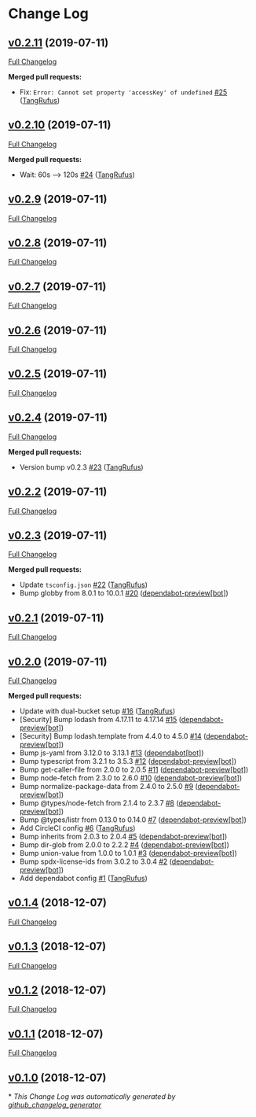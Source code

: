 # Change Log

## [v0.2.11](https://github.com/ItinerisLtd/wpom-cli/tree/v0.2.11) (2019-07-11)
[Full Changelog](https://github.com/ItinerisLtd/wpom-cli/compare/v0.2.10...v0.2.11)

**Merged pull requests:**

- Fix: `Error: Cannot set property 'accessKey' of undefined` [\#25](https://github.com/ItinerisLtd/wpom-cli/pull/25) ([TangRufus](https://github.com/TangRufus))

## [v0.2.10](https://github.com/ItinerisLtd/wpom-cli/tree/v0.2.10) (2019-07-11)
[Full Changelog](https://github.com/ItinerisLtd/wpom-cli/compare/v0.2.9...v0.2.10)

**Merged pull requests:**

- Wait: 60s --\> 120s [\#24](https://github.com/ItinerisLtd/wpom-cli/pull/24) ([TangRufus](https://github.com/TangRufus))

## [v0.2.9](https://github.com/ItinerisLtd/wpom-cli/tree/v0.2.9) (2019-07-11)
[Full Changelog](https://github.com/ItinerisLtd/wpom-cli/compare/v0.2.8...v0.2.9)

## [v0.2.8](https://github.com/ItinerisLtd/wpom-cli/tree/v0.2.8) (2019-07-11)
[Full Changelog](https://github.com/ItinerisLtd/wpom-cli/compare/v0.2.7...v0.2.8)

## [v0.2.7](https://github.com/ItinerisLtd/wpom-cli/tree/v0.2.7) (2019-07-11)
[Full Changelog](https://github.com/ItinerisLtd/wpom-cli/compare/v0.2.6...v0.2.7)

## [v0.2.6](https://github.com/ItinerisLtd/wpom-cli/tree/v0.2.6) (2019-07-11)
[Full Changelog](https://github.com/ItinerisLtd/wpom-cli/compare/v0.2.5...v0.2.6)

## [v0.2.5](https://github.com/ItinerisLtd/wpom-cli/tree/v0.2.5) (2019-07-11)
[Full Changelog](https://github.com/ItinerisLtd/wpom-cli/compare/v0.2.4...v0.2.5)

## [v0.2.4](https://github.com/ItinerisLtd/wpom-cli/tree/v0.2.4) (2019-07-11)
[Full Changelog](https://github.com/ItinerisLtd/wpom-cli/compare/v0.2.2...v0.2.4)

**Merged pull requests:**

- Version bump v0.2.3 [\#23](https://github.com/ItinerisLtd/wpom-cli/pull/23) ([TangRufus](https://github.com/TangRufus))

## [v0.2.2](https://github.com/ItinerisLtd/wpom-cli/tree/v0.2.2) (2019-07-11)
[Full Changelog](https://github.com/ItinerisLtd/wpom-cli/compare/v0.2.3...v0.2.2)

## [v0.2.3](https://github.com/ItinerisLtd/wpom-cli/tree/v0.2.3) (2019-07-11)
[Full Changelog](https://github.com/ItinerisLtd/wpom-cli/compare/v0.2.1...v0.2.3)

**Merged pull requests:**

- Update `tsconfig.json` [\#22](https://github.com/ItinerisLtd/wpom-cli/pull/22) ([TangRufus](https://github.com/TangRufus))
- Bump globby from 8.0.1 to 10.0.1 [\#20](https://github.com/ItinerisLtd/wpom-cli/pull/20) ([dependabot-preview[bot]](https://github.com/apps/dependabot-preview))

## [v0.2.1](https://github.com/ItinerisLtd/wpom-cli/tree/v0.2.1) (2019-07-11)
[Full Changelog](https://github.com/ItinerisLtd/wpom-cli/compare/v0.2.0...v0.2.1)

## [v0.2.0](https://github.com/ItinerisLtd/wpom-cli/tree/v0.2.0) (2019-07-11)
[Full Changelog](https://github.com/ItinerisLtd/wpom-cli/compare/v0.1.4...v0.2.0)

**Merged pull requests:**

-  Update with dual-bucket setup  [\#16](https://github.com/ItinerisLtd/wpom-cli/pull/16) ([TangRufus](https://github.com/TangRufus))
- \[Security\] Bump lodash from 4.17.11 to 4.17.14 [\#15](https://github.com/ItinerisLtd/wpom-cli/pull/15) ([dependabot-preview[bot]](https://github.com/apps/dependabot-preview))
- \[Security\] Bump lodash.template from 4.4.0 to 4.5.0 [\#14](https://github.com/ItinerisLtd/wpom-cli/pull/14) ([dependabot-preview[bot]](https://github.com/apps/dependabot-preview))
- Bump js-yaml from 3.12.0 to 3.13.1 [\#13](https://github.com/ItinerisLtd/wpom-cli/pull/13) ([dependabot[bot]](https://github.com/apps/dependabot))
- Bump typescript from 3.2.1 to 3.5.3 [\#12](https://github.com/ItinerisLtd/wpom-cli/pull/12) ([dependabot-preview[bot]](https://github.com/apps/dependabot-preview))
- Bump get-caller-file from 2.0.0 to 2.0.5 [\#11](https://github.com/ItinerisLtd/wpom-cli/pull/11) ([dependabot-preview[bot]](https://github.com/apps/dependabot-preview))
- Bump node-fetch from 2.3.0 to 2.6.0 [\#10](https://github.com/ItinerisLtd/wpom-cli/pull/10) ([dependabot-preview[bot]](https://github.com/apps/dependabot-preview))
- Bump normalize-package-data from 2.4.0 to 2.5.0 [\#9](https://github.com/ItinerisLtd/wpom-cli/pull/9) ([dependabot-preview[bot]](https://github.com/apps/dependabot-preview))
- Bump @types/node-fetch from 2.1.4 to 2.3.7 [\#8](https://github.com/ItinerisLtd/wpom-cli/pull/8) ([dependabot-preview[bot]](https://github.com/apps/dependabot-preview))
- Bump @types/listr from 0.13.0 to 0.14.0 [\#7](https://github.com/ItinerisLtd/wpom-cli/pull/7) ([dependabot-preview[bot]](https://github.com/apps/dependabot-preview))
- Add CircleCI config [\#6](https://github.com/ItinerisLtd/wpom-cli/pull/6) ([TangRufus](https://github.com/TangRufus))
- Bump inherits from 2.0.3 to 2.0.4 [\#5](https://github.com/ItinerisLtd/wpom-cli/pull/5) ([dependabot-preview[bot]](https://github.com/apps/dependabot-preview))
- Bump dir-glob from 2.0.0 to 2.2.2 [\#4](https://github.com/ItinerisLtd/wpom-cli/pull/4) ([dependabot-preview[bot]](https://github.com/apps/dependabot-preview))
- Bump union-value from 1.0.0 to 1.0.1 [\#3](https://github.com/ItinerisLtd/wpom-cli/pull/3) ([dependabot-preview[bot]](https://github.com/apps/dependabot-preview))
- Bump spdx-license-ids from 3.0.2 to 3.0.4 [\#2](https://github.com/ItinerisLtd/wpom-cli/pull/2) ([dependabot-preview[bot]](https://github.com/apps/dependabot-preview))
- Add dependabot config [\#1](https://github.com/ItinerisLtd/wpom-cli/pull/1) ([TangRufus](https://github.com/TangRufus))

## [v0.1.4](https://github.com/ItinerisLtd/wpom-cli/tree/v0.1.4) (2018-12-07)
[Full Changelog](https://github.com/ItinerisLtd/wpom-cli/compare/v0.1.3...v0.1.4)

## [v0.1.3](https://github.com/ItinerisLtd/wpom-cli/tree/v0.1.3) (2018-12-07)
[Full Changelog](https://github.com/ItinerisLtd/wpom-cli/compare/v0.1.2...v0.1.3)

## [v0.1.2](https://github.com/ItinerisLtd/wpom-cli/tree/v0.1.2) (2018-12-07)
[Full Changelog](https://github.com/ItinerisLtd/wpom-cli/compare/v0.1.1...v0.1.2)

## [v0.1.1](https://github.com/ItinerisLtd/wpom-cli/tree/v0.1.1) (2018-12-07)
[Full Changelog](https://github.com/ItinerisLtd/wpom-cli/compare/v0.1.0...v0.1.1)

## [v0.1.0](https://github.com/ItinerisLtd/wpom-cli/tree/v0.1.0) (2018-12-07)


\* *This Change Log was automatically generated by [github_changelog_generator](https://github.com/skywinder/Github-Changelog-Generator)*